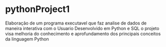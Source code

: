 # pythonProject1
Elaboração de um programa executavel que faz analise de dados de maneira interativa com o Usuario
Desenvolvido em Python e SQL
o projeto visa melhoria do conhecimento e aprofundamento dos principais conceitos da linguagem Python

